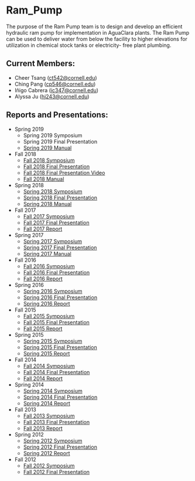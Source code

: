 # Ram_Pump

The purpose of the Ram Pump team is to design and develop an efficient hydraulic ram pump for implementation in AguaClara plants. The Ram Pump can be used to deliver water from below the facility to higher elevations for utilization in chemical stock tanks or electricity- free plant plumbing.

## Current Members:
- Cheer Tsang (ct542@cornell.edu)
- Ching Pang (cp546@cornell.edu)
- Iñigo Cabrera (ic347@cornell.edu)
- Alyssa Ju (hj243@cornell.edu)

## Reports and Presentations:
* Spring 2019
  - Spring 2019 Symposium
  - Spring 2019 Final Presentation
  - [Spring 2019 Manual](https://github.com/AguaClara/ram_pump/blob/master/Spring%202019/Spring2019RamPump.md)
* Fall 2018
  - [Fall 2018 Symposium](https://docs.google.com/presentation/d/1kkUcs7g_wLbAmN-qAXh3jTGGbz5E5R1NLtSWhCbWxSs/edit#slide=id.g346a079b2f_0_0)
  - [Fall 2018 Final Presentation](https://docs.google.com/presentation/d/1r69yIvW0CDX9zCbESAs2aCmBXJ_mk2myyEctJBtVcd0/edit#slide=id.g4963127abc_0_28)
  - [Fall 2018 Final Presentation Video](https://www.youtube.com/watch?v=OdyCHCWftVQ&t=0s&list=PLhsGtpY8ipdZTn2HPI6C2uH44ADmc0Ra6&index=10)
  - [Fall 2018 Manual](https://github.com/AguaClara/ram_pump/blob/master/Fall%202018/Manual.md)
* Spring 2018
  - [Spring 2018 Symposium](https://docs.google.com/presentation/d/1Vjand0iri0NuogVTl6wZugBNFcO5pWfSCHH9hYKBWHw/edit?usp=sharing)
  - [Spring 2018 Final Presentation](https://docs.google.com/presentation/d/189T9vlccTMKR399lB6uPZfqJHsGFG0ieTY82ugJ96WQ/edit?usp=sharing)
  - [Spring 2018 Manual](https://github.com/AguaClara/ram_pump/blob/master/Spring%202018/FinalFabricationManualRamPump.md)
* Fall 2017
  - [Fall 2017 Symposium](https://docs.google.com/presentation/d/1GhuktqMRljvDWZZiyEQ4TGq_PEzKYZKaIGFTEbK7E-0/edit?usp=sharing)
  - [Fall 2017 Final Presentation](https://docs.google.com/presentation/d/1WInB4MQSKFannCc77teLKh40vj_tOx6pt1HZg-lpxew/edit?usp=sharing)
  - [Fall 2017 Report](https://drive.google.com/file/d/1oVIHr27h-mA25sROwWSHHzI-v0FXReoA/view?usp=sharing)
* Spring 2017
  - [Spring 2017 Symposium](https://docs.google.com/presentation/d/1ohLZ9tC9bZc50zBr_LEGp1HV1n29h_xha2uYpzj2Bow/edit?usp=sharing)
  - [Spring 2017 Final Presentation](https://docs.google.com/presentation/d/1VK1qzj8-3bd8YZlRZMEWg8SYmlOBzFOhYdSiXSysdnA/edit?usp=sharing)
  - [Spring 2017 Manual](https://drive.google.com/file/d/1ZaeYOip4G-kShZ7-D4kXWgl55_oyShOk/view?usp=sharing)
* Fall 2016
  - [Fall 2016 Symposium](https://docs.google.com/presentation/d/1zCuyXVijc6jcNS1uDxvIq05H1UOi30nZV1zw__I4lTk/edit?usp=sharing)
  - [Fall 2016 Final Presentation](https://docs.google.com/presentation/d/1FNUxLjklz7i8IUZNYqKr_FwFPTlFwUQ9zAzDU84ph2I/edit?usp=sharing)
  - [Fall 2016 Report](https://drive.google.com/file/d/1MweG0bsgG2-wM_mkK_DgwULPSPK1G7iB/view?usp=sharing)
* Spring 2016
  - [Spring 2016 Symposium](https://docs.google.com/presentation/d/1_WY8i4xUs-a0gEzWCR5QGLc3Z_1qsl4Ph63Ugvg3G9Y/edit?usp=sharing)
  - [Spring 2016 Final Presentation](https://docs.google.com/presentation/d/1_PaLbBwazs97-2pFsAQ_kqwngZ4xiZv_S4-bewstRtI/edit?usp=sharing)
  - [Spring 2016 Report](https://drive.google.com/file/d/1AXJB-FEz6Ob0RF9AMUDv5GHFEYazWj2S/view?usp=sharing)
* Fall 2015
  - [Fall 2015 Symposium](https://docs.google.com/presentation/d/1_smGC3W8GO_L4gawmcH7mJkHQzL8yhcaV8ZBxCnHvDk/edit?usp=sharing)
  - [Fall 2015 Final Presentation](https://docs.google.com/presentation/d/10wI-QmnFkFoPIB4l4-heZmt2VLk-nyoO2UUFa5Uy54k/edit?usp=sharing)
  - [Fall 2015 Report](https://drive.google.com/file/d/1aNLwUEtuc4DZhkZcbwmafAm-Neh4raoC/view?usp=sharing)
* Spring 2015
  - [Spring 2015 Symposium](https://docs.google.com/presentation/d/13-3aY6SfnQp0XshS9wDsSJ30vLcl8ialOpvGWVPS0iI/edit?usp=sharing)
  - [Spring 2015 Final Presentation](https://docs.google.com/presentation/d/1L1xwW6VdMLIZyN69w5bQkyDQlSxc76OSwQkOyte-xbQ/edit?usp=sharing)
  - [Spring 2015 Report](https://drive.google.com/file/d/1k8K1uPXoe8FNFdf0NeICZekZ7v9Kfcnh/view?usp=sharing)
* Fall 2014
  - [Fall 2014 Symposium](https://drive.google.com/file/d/18h5L4jJmSZNKfs7pBtFCQZaX3shY_iIH/view?usp=sharing)
  - [Fall 2014 Final Presentation](https://drive.google.com/file/d/1EduWuHzM8OBTz7pNnvF-97H0wLw1WGUA/view?usp=sharing)
  - [Fall 2014 Report](https://drive.google.com/file/d/1wFnuQEUvGr9jj_bSdfaGd4ccgkETgR6U/view?usp=sharing)
* Spring 2014
  - [Spring 2014 Symposium](https://drive.google.com/file/d/1HyWxLb8jq0RCuWwH8CAaC38wIGnwnVMa/view?usp=sharing)
  - [Spring 2014 Final Presentation](https://drive.google.com/file/d/1pLFx3k-NJtyRRnz58-9aJgH35CCyPm_5/view?usp=sharing)
  - [Spring 2014 Report](https://drive.google.com/file/d/1xzj4HWlxjBGVBsCzSzDWI18E9IEw4iqp/view?usp=sharing)
* Fall 2013
  - [Fall 2013 Symposium](https://drive.google.com/file/d/1sx4LWuqtmmyS3AiBHzzGk4_WCOYJ6ejb/view?usp=sharing)
  - [Fall 2013 Final Presentation](https://drive.google.com/file/d/1biSSAZ0jVkIGOz_Ceirdsc1A868fcaaw/view?usp=sharing)
  - [Fall 2013 Report](https://drive.google.com/file/d/16e1vGyoy4yQn2lkUfmRTEXwmNVqvZamB/view?usp=sharing)
* Spring 2012
  - [Spring 2012 Symposium](https://drive.google.com/file/d/1jObpH9feONSOoUilAPOg6neLO1gEMmFY/view?usp=sharing)
  - [Spring 2012 Final Presentation](https://drive.google.com/file/d/1Ue9z8myi1QgN-8Ac1Ss7xPfqWoBye2m6/view?usp=sharing)
  - [Spring 2012 Report](https://drive.google.com/file/d/1wY7eqWcvR5l8-N3KJJHXPx_RxemLde-I/view?usp=sharing)
* Fall 2012
  - [Fall 2012 Symposium](https://drive.google.com/file/d/1iNlFzGT8W5uz3GH5CfMREur0Dg89XnTb/view?usp=sharing)
  - [Fall 2012 Final Presentation](https://drive.google.com/file/d/1K-k_77pAduQ6NVI1uqRUioP6UGN5v3JJ/view?usp=sharing)
